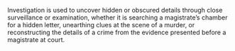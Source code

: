 Investigation is used to uncover hidden or obscured details through close surveillance or examination, whether it is searching a magistrate’s chamber for a hidden letter, unearthing clues at the scene of a murder, or reconstructing the details of a crime from the evidence presented before a magistrate at court.